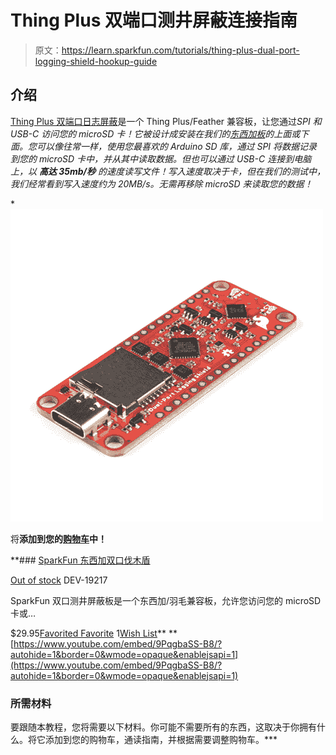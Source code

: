 # Thing Plus 双端口测井屏蔽连接指南

> 原文：<https://learn.sparkfun.com/tutorials/thing-plus-dual-port-logging-shield-hookup-guide>

## 介绍

[Thing Plus 双端口日志屏蔽](https://www.sparkfun.com/products/19217)是一个 Thing Plus/Feather 兼容板，让您通过*SPI 和 USB-C 访问您的 microSD 卡！它被设计成安装在我们的[东西加板](https://www.sparkfun.com/thing_plus)的上面或下面。您可以像往常一样，使用您最喜欢的 Arduino SD 库，通过 SPI 将数据记录到您的 microSD 卡中，并从其中读取数据。但也可以通过 USB-C 连接到电脑上，以 ***高达 35mb/秒*** 的速度读写文件！写入速度取决于卡，但在我们的测试中，我们经常看到写入速度约为 20MB/s。无需再移除 microSD 来读取您的数据！*

*[![SparkFun Thing Plus Dual-Port Logging Shield](img/ae24a636fa23044e967f66b981260ab2.png)](https://www.sparkfun.com/products/19217) 

将**添加到您的[购物车](https://www.sparkfun.com/cart)中！**

 **### [SparkFun 东西加双口伐木盾](https://www.sparkfun.com/products/19217)

[Out of stock](https://learn.sparkfun.com/static/bubbles/ "out of stock") DEV-19217

SparkFun 双口测井屏蔽板是一个东西加/羽毛兼容板，允许您访问您的 microSD 卡或…

$29.95[Favorited Favorite](# "Add to favorites") 1[Wish List](# "Add to wish list")** **[https://www.youtube.com/embed/9PqgbaSS-B8/?autohide=1&border=0&wmode=opaque&enablejsapi=1](https://www.youtube.com/embed/9PqgbaSS-B8/?autohide=1&border=0&wmode=opaque&enablejsapi=1)

### 所需材料

要跟随本教程，您将需要以下材料。你可能不需要所有的东西，这取决于你拥有什么。将它添加到您的购物车，通读指南，并根据需要调整购物车。***
